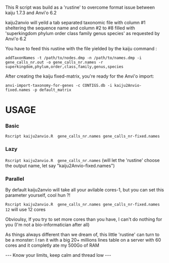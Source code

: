 This R script was build as a 'rustine' to overcome format issue between kaiju 1.7.3 and Anvi'o 6.2

kaiju2anvio will yeild a tab separated taxonomic file with column #1 sheltering the sequence name and column #2 to #8 filled with 'superkingdom phylum order class family genus species' as requested by Anvi'o 6.2 

You have to feed this rustine with the file yielded by the kaiju command : 

`addTaxonNames -t /path/to/nodes.dmp -n /path/to/names.dmp -i gene_calls_nr.out -o gene_calls_nr.names -r superkingdom,phylum,order,class,family,genus,species`

After creating the kaiju fixed-matrix, you're ready for the Anvi'o import:

`anvi-import-taxonomy-for-genes -c CONTIGS.db -i kaiju2Anvio-fixed.names -p default_matrix`

# USAGE
### Basic
`Rscript kaiju2anvio.R  gene_calls_nr.names gene_calls_nr-fixed.names`

### Lazy 
`Rscript kaiju2anvio.R  gene_calls_nr.names`
(will let the 'rustine' choose the output name, let say "kaiju2Anvio-fixed.names")

### Parallel
By default kaiju2anvio will take all your avilable cores-1, but you can set this parameter yourself, cool hun ?!

`Rscript kaiju2anvio.R  gene_calls_nr.names gene_calls_nr-fixed.names 12`
will use 12 cores

Obvioulsy, If you try to set more cores than you have, I can't do nothing for you (I'm not a bio-informatician after all)

As things always different than we dream of, this little 'rustine' can turn to be a monster: I ran it with a big 20+ millions lines table on a server with 60 cores and it completly ate my 500Go of RAM

--- Know your limits, keep calm and thread low ---
